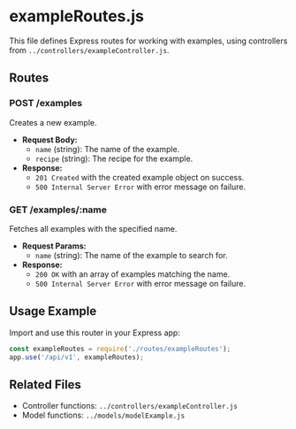 # exampleRoutes.js

This file defines Express routes for working with examples, using controllers from `../controllers/exampleController.js`.

## Routes

### POST /examples
Creates a new example.
- **Request Body:**
  - `name` (string): The name of the example.
  - `recipe` (string): The recipe for the example.
- **Response:**
  - `201 Created` with the created example object on success.
  - `500 Internal Server Error` with error message on failure.

### GET /examples/:name
Fetches all examples with the specified name.
- **Request Params:**
  - `name` (string): The name of the example to search for.
- **Response:**
  - `200 OK` with an array of examples matching the name.
  - `500 Internal Server Error` with error message on failure.

## Usage Example

Import and use this router in your Express app:

```js
const exampleRoutes = require('./routes/exampleRoutes');
app.use('/api/v1', exampleRoutes);
```

## Related Files
- Controller functions: `../controllers/exampleController.js`
- Model functions: `../models/modelExample.js`
